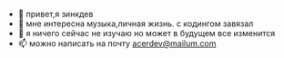 - 👋 привет,я зинкдев
- 👀 мне интересна музыка,личная жизнь. с кодингом завязал
- 🌱 я ничего сейчас не изучаю но может в будущем все изменится
- 📫 можно написать на почту acerdev@mailum.com

<!---
thinkdev1/thinkdev1 is a ✨ special ✨ repository because its `README.md` (this file) appears on your GitHub profile.
You can click the Preview link to take a look at your changes.
--->
